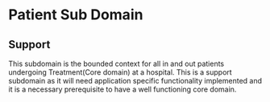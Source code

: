 <h1>Patient Sub Domain</h1>
<h2>Support</h2>
<p>This subdomain is the bounded context for all in and out patients undergoing Treatment(Core domain) at a hospital.
This is a support subdomain as it will need application specific functionality implemented and it is a necessary prerequisite
to have a well functioning core domain.</p>